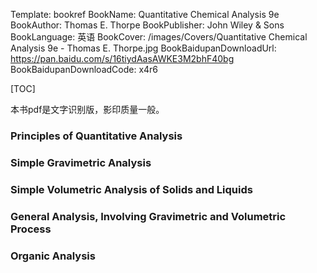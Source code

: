 Template: bookref
BookName: Quantitative Chemical Analysis 9e
BookAuthor: Thomas E. Thorpe
BookPublisher: John Wiley & Sons
BookLanguage: 英语
BookCover: /images/Covers/Quantitative Chemical Analysis 9e - Thomas E. Thorpe.jpg
BookBaidupanDownloadUrl: https://pan.baidu.com/s/16tiydAasAWKE3M2bhF40bg 
BookBaidupanDownloadCode: x4r6



[TOC]

本书pdf是文字识别版，影印质量一般。

### Principles of Quantitative Analysis

### Simple Gravimetric Analysis

### Simple Volumetric Analysis of Solids and Liquids

### General Analysis, Involving Gravimetric and Volumetric Process

### Organic Analysis
